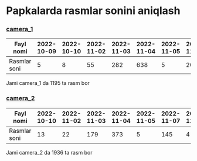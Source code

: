 # Papkalarda rasmlar sonini aniqlash

### [camera_1](#./data/s3/merchant_1/location_1/camera_1)

| Fayl nomi    | 2022-10-09 | 2022-10-10 | 2022-11-02 | 2022-11-03 | 2022-11-04 | 2022-11-05 | 2022-11-07 | 2022-11-09 |
|--------------|------------|------------|------------|------------|------------|------------|------------|------------|
| Rasmlar soni | 5          | 8          | 55         | 282        | 638        | 5          | 201        | 1          |

Jami camera_1 da 1195 ta rasm bor

### [camera_2](#./data/s3/merchant_1/location_1/camera_1)

| Fayl nomi    | 2022-10-10 | 2022-11-02 | 2022-11-03 | 2022-11-04 | 2022-11-05 | 2022-11-07 | 2022-11-08 |
|--------------|------------|------------|------------|------------|------------|------------|------------|
| Rasmlar soni | 13         | 22         | 179        | 373        | 5          | 145        | 4          |

Jami camera_2 da 1936 ta rasm bor

